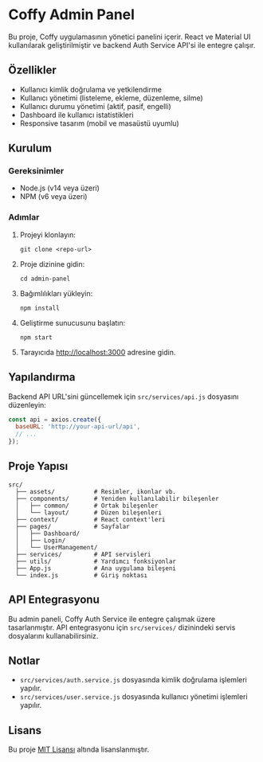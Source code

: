 # Coffy Admin Panel

Bu proje, Coffy uygulamasının yönetici panelini içerir. React ve Material UI kullanılarak geliştirilmiştir ve backend Auth Service API'si ile entegre çalışır.

## Özellikler

- Kullanıcı kimlik doğrulama ve yetkilendirme
- Kullanıcı yönetimi (listeleme, ekleme, düzenleme, silme)
- Kullanıcı durumu yönetimi (aktif, pasif, engelli)
- Dashboard ile kullanıcı istatistikleri
- Responsive tasarım (mobil ve masaüstü uyumlu)

## Kurulum

### Gereksinimler

- Node.js (v14 veya üzeri)
- NPM (v6 veya üzeri)

### Adımlar

1. Projeyi klonlayın:
   ```
   git clone <repo-url>
   ```

2. Proje dizinine gidin:
   ```
   cd admin-panel
   ```

3. Bağımlılıkları yükleyin:
   ```
   npm install
   ```

4. Geliştirme sunucusunu başlatın:
   ```
   npm start
   ```

5. Tarayıcıda [http://localhost:3000](http://localhost:3000) adresine gidin.

## Yapılandırma

Backend API URL'sini güncellemek için `src/services/api.js` dosyasını düzenleyin:

```js
const api = axios.create({
  baseURL: 'http://your-api-url/api',
  // ...
});
```

## Proje Yapısı

```
src/
  ├── assets/           # Resimler, ikonlar vb.
  ├── components/       # Yeniden kullanılabilir bileşenler
  │   ├── common/       # Ortak bileşenler
  │   └── layout/       # Düzen bileşenleri
  ├── context/          # React context'leri
  ├── pages/            # Sayfalar
  │   ├── Dashboard/    
  │   ├── Login/        
  │   └── UserManagement/
  ├── services/         # API servisleri
  ├── utils/            # Yardımcı fonksiyonlar
  ├── App.js            # Ana uygulama bileşeni
  └── index.js          # Giriş noktası
```

## API Entegrasyonu

Bu admin paneli, Coffy Auth Service ile entegre çalışmak üzere tasarlanmıştır. API entegrasyonu için `src/services/` dizinindeki servis dosyalarını kullanabilirsiniz.

## Notlar

- `src/services/auth.service.js` dosyasında kimlik doğrulama işlemleri yapılır.
- `src/services/user.service.js` dosyasında kullanıcı yönetimi işlemleri yapılır.

## Lisans

Bu proje [MIT Lisansı](LICENSE) altında lisanslanmıştır.
